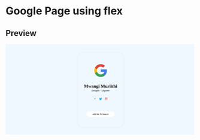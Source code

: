 # Google Page using flex

## Preview

![Google Page Using flex preview](https://github.com/MuriithiMark/google-page-using-flex/blob/main/google-page-using-flex-preview.png)